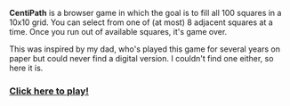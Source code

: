 **CentiPath** is a browser game in which the goal is to fill all 100 squares in a 10x10 grid. You can select from one of (at most) 8 adjacent squares at a time. Once you run out of available squares, it's game over.

This was inspired by my dad, who's played this game for several years on paper but could never find a digital version. I couldn't find one either, so here it is.

### **[Click here to play!]([url](https://robkellems.github.io/centipath/))**
